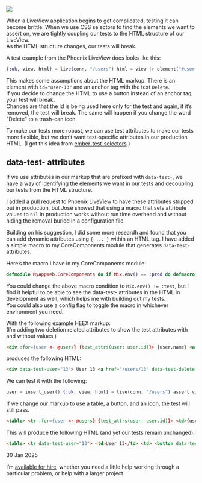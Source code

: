 ![](https://andrewtimberlake.com/images/blog/test_attributes.jpg)

When a LiveView application begins to get complicated, testing it can become brittle. When we use CSS selectors to find the elements we want to assert on, we are tightly coupling our tests to the HTML structure of our LiveView.  
As the HTML structure changes, our tests will break.

A test example from the Phoenix LiveView docs looks like this:

```elixir
{:ok, view, html} = live(conn, "/users") html = view |> element("#user-13 a", "Delete") |> render_click() refute html =~ "user-13" refute view |> element("#user-13") |> has_element?()
```

This makes some assumptions about the HTML markup. There is an element with `id="user-13"` and an anchor tag with the text `Delete`.  
If you decide to change the HTML to use a button instead of an anchor tag, your test will break.  
Chances are that the id is being used here only for the test and again, if it’s removed, the test will break. The same will happen if you change the word "Delete" to a trash-can icon.

To make our tests more robust, we can use test attributes to make our tests more flexible, but we don’t want test-specific attributes in our production HTML. (I got this idea from [ember-test-selectors](https://github.com/mainmatter/ember-test-selectors).)

## data-test- attributes

If we use attributes in our markup that are prefixed with `data-test-`, we have a way of identifying the elements we want in our tests and decoupling our tests from the HTML structure.

I added a [pull request](https://github.com/phoenixframework/phoenix_live_view/pull/3649) to Phoenix LiveView to have these attributes stripped out in production, but José showed that using a macro that sets attribute values to `nil` in production works without run time overhead and without hiding the removal buried in a configuration file.

Building on his suggestion, I did some more researdh and found that you can add dynamic attributes using `{ ... }` within an HTML tag. I have added a simple macro to my CoreComponents module that generates `data-test-` attributes.

Here’s the macro I have in my CoreComponents module:

```elixir
defmodule MyAppWeb.CoreComponents do if Mix.env() == :prod do defmacro test_attrs(_attrs), do: [] else @doc """ Generates data-test- attributes useful for identifying elements in tests without relying on markup. In production the macro is a no-op and no attributes are generated. Because it is a macro, there is no runtime cost. ## Examples <p {test_attrs(foo: "bar")}>Hello</p> becomes <p data-test-foo="bar">Hello</p> <p {test_attrs([:foo, bar: "baz"])}>Hello</p> becomes <p data-test-foo data-test-bar="baz">Hello</p> <p {test_attrs(foo: true)}>Hello</p> becomes <p data-test-foo>Hello</p> """ defmacro test_attrs(attrs) do attrs |> List.wrap() |> Enum.map(fn {k, v} -> {to_test_attribute(k), v} k -> {to_test_attribute(k), true} end) end defp to_test_attribute(attr) do String.to_atom( "data-test-" <> (attr |> to_string() |> String.replace("_", "-")) ) end end end
```

You could change the above macro condition to `Mix.env() != :test`, but I find it helpful to be able to see the data-test- attributes in the HTML in development as well, which helps me with building out my tests.  
You could also use a config flag to toggle the macro in whichever environment you need.

With the following example HEEX markup:  
(I’m adding two deletion related attributes to show the test attributes with and without values.)

```html
<div :for={user <- @users} {test_attrs(user: user.id)}> {user.name} <a href="/users/13" {test_attrs([:delete, action: "delete"])} phx-click="delete" phx-value="13">Delete</a> </div>
```

produces the following HTML:

```html
<div data-test-user="13"> User 13 <a href="/users/13" data-test-delete data-test-action="delete" phx-click="delete" phx-value="13">Delete</a> </div>
```

We can test it with the following:

```elixir
user = insert_user() {:ok, view, html} = live(conn, "/users") assert view |> element("[data-test-user=#{user.id}]") |> has_element?() html = view |> element("[data-test-user=#{user.id}][data-test-delete]") |> render_click() # or html = view |> element("[data-test-user=#{user.id}][data-test-action=delete]") |> render_click() refute view |> element("[data-test-user=#{user.id}]") |> has_element?()
```

If we change our markup to use a table, a button, and an icon, the test will still pass.

```html
<table> <tr :for={user <- @users} {test_attrs(user: user.id)}> <td>{user.name}</td> <td> <button {test_attrs([:delete, action: "delete"])} phx-click="delete" phx-value="13"> <.icon name="trash-can" /> </button> </td> </tr> </table>
```

This will produce the following HTML (and yet our tests remain unchanged):

```html
<table> <tr data-test-user="13"> <td>User 13</td> <td> <button data-test-delete data-test-action="delete" phx-click="delete" phx-value="13"> <.icon name="t rash-can" /> </button> </td> </tr> </table>
```

30 Jan 2025

I’m [available for hire](https://andrewtimberlake.com/hire), whether you need a little help working through a particular problem, or help with a larger project.